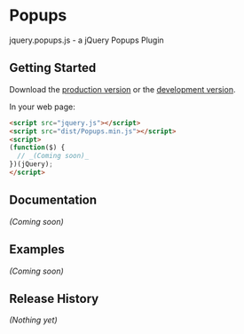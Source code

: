 # Popups

jquery.popups.js - a jQuery Popups Plugin

## Getting Started
Download the [production version][prod] or the [development version][dev].

[prod]: https://raw.github.com/harris-miller/Popups/master/dist/jquery.popups.min.js
[dev]: https://raw.github.com/harris-miller/Popups/master/dist/jquery.popups.js

In your web page:

```html
<script src="jquery.js"></script>
<script src="dist/Popups.min.js"></script>
<script>
(function($) {
  // _(Coming soon)_
})(jQuery);
</script>
```

## Documentation
_(Coming soon)_

## Examples
_(Coming soon)_

## Release History
_(Nothing yet)_
